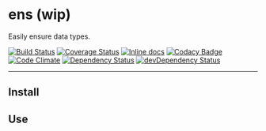 # ens (wip)

Easily ensure data types.

[![Build Status](https://travis-ci.org/opensoars/ens.svg)](https://travis-ci.org/opensoars/ens)
[![Coverage Status](https://coveralls.io/repos/opensoars/ens/badge.svg?branch=master&service=github)](https://coveralls.io/github/opensoars/ens?branch=master)
[![Inline docs](http://inch-ci.org/github/opensoars/ens.svg?branch=master)](http://inch-ci.org/github/opensoars/ens)
[![Codacy Badge](https://api.codacy.com/project/badge/f3e64501763645b9aa483bf83a4dd1d5)](https://www.codacy.com/app/sam_1700/ens)
[![Code Climate](https://codeclimate.com/github/opensoars/ens/badges/gpa.svg)](https://codeclimate.com/github/opensoars/ens)
[![Dependency Status](https://david-dm.org/opensoars/ens.svg)](https://david-dm.org/opensoars/ens)
[![devDependency Status](https://david-dm.org/opensoars/ens/dev-status.svg)](https://david-dm.org/opensoars/ens#info=devDependencies)

---


## Install

## Use